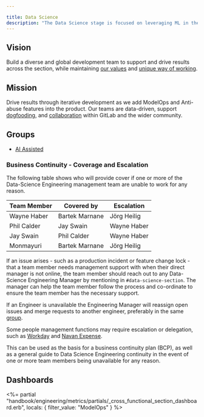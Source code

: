 ```yaml
---

title: Data Science
description: "The Data Science stage is focused on leveraging ML in the GitLab product and preventing abuse in the application."
---
```








## Vision

Build a diverse and global development team to support and drive results across the section,
while maintaining [our values](/handbook/values/) and [unique way of working](/company/culture/all-remote/guide/).

## Mission

Drive results through iterative development as we add ModelOps and Anti-abuse features into the product.
Our teams are data-driven, support [dogfooding](/direction/dogfooding/), and [collaboration](/handbook/values/#collaboration) within GitLab and the wider community.

## Groups

* [AI Assisted](./ai-assisted/)

### Business Continuity - Coverage and Escalation

The following table shows who will provide cover if one or more of the Data-Science Engineering management team are unable to work for any reason.

| Team Member        | Covered by            | Escalation     |
| -----              |-----------------------| -----          |
| Wayne Haber        | Bartek Marnane           | Jörg Heilig   |
| Phil Calder        | Jay Swain             | Wayne Haber    |
| Jay Swain          | Phil Calder           | Wayne Haber    |
| Monmayuri          | Bartek Marnane        | Jörg Heilig   |

If an issue arises  - such as a production incident or feature change lock - that a team member needs management support with when their direct manager is not online, the team member should reach out to any Data-Science Engineering Manager by mentioning in `#data-science-section`. The manager can help the team member follow the process and co-ordinate to ensure the team member has the necessary support.

If an Engineer is unavailable the Engineering Manager will reassign open issues and merge requests to another engineer, preferably in the same [group](#all-team-members).

Some people management functions may require escalation or delegation, such as [Workday](/handbook/people-group/workday/workday-guide/) and [Navan Expense](/handbook/business-technology/enterprise-applications/guides/navan-expense-guide/).

This can be used as the basis for a business continuity plan (BCP),
as well as a general guide to Data Science Engineering continuity in the event of one or more team members being unavailable for any reason.

## Dashboards

<%= partial "handbook/engineering/metrics/partials/_cross_functional_section_dashboard.erb", locals: { filter_value: "ModelOps" } %>
